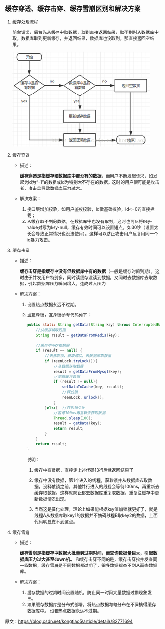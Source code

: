 ## 缓存穿透、缓存击穿、缓存雪崩区别和解决方案


1. 缓存处理流程

    前台请求，后台先从缓存中取数据，取到直接返回结果，取不到时从数据库中取，数据库取到更新缓存，并返回结果，数据库也没取到，那直接返回空结果。

    ![](redis/redis-cache-flow.png)

2. 缓存穿透

    * 描述：

        **缓存穿透是指缓存和数据库中都没有的数据**，而用户不断发起请求，如发起为id为“-1”的数据或id为特别大不存在的数据。这时的用户很可能是攻击者，攻击会导致数据库压力过大。

    * 解决方案：

        1. 接口层增加校验，如用户鉴权校验，id做基础校验，id<=0的直接拦截；
        2. 从缓存取不到的数据，在数据库中也没有取到，这时也可以将key-value对写为key-null，缓存有效时间可以设置短点，如30秒（设置太长会导致正常情况也没法使用）。这样可以防止攻击用户反复用同一个id暴力攻击。
 

3. 缓存击穿

    * 描述：

        **缓存击穿是指缓存中没有但数据库中有的数据**（一般是缓存时间到期），这时由于并发用户特别多，同时读缓存没读到数据，又同时去数据库去取数据，引起数据库压力瞬间增大，造成过大压力

    * 解决方案：

        1. 设置热点数据永远不过期。

        2. 加互斥锁，互斥锁参考代码如下：       
            
            ```java
            public static String getData(String key) throws InterruptedException{	
                //从缓存读取数据	
                String result = getDataFromRedis(key);
                
                //缓存中不存在数据
                if (result == null)	{	
                    //去获取锁，获取成功，去数据库取数据		
                    if (reenLock.tryLock()){			
                        //从数据获取数据	
                        result = getDataFromMysql(key);			
                        //更新缓存数据		
                        if (result != null){
                            setDataToCache(key, result);				
                            //释放锁		
                            reenLock. unlock();
                        }
                    }else{  //获取锁失败
                        //暂停100ms再重新去获取数据
                        Thread.sleep(100);
                        result = getData(key);
                        return result;
                    }
                }
                return result;
            }
            ```

            说明：

            1. 缓存中有数据，直接走上述代码13行后就返回结果了

            2. 缓存中没有数据，第1个进入的线程，获取锁并从数据库去取数据，没释放锁之前，其他并行进入的线程会等待100ms，再重新去缓存取数据。这样就防止都去数据库重复取数据，重复往缓存中更新数据情况出现。

            3. 当然这是简化处理，理论上如果能根据key值加锁就更好了，就是线程A从数据库取key1的数据并不妨碍线程B取key2的数据，上面代码明显做不到这点。

4. 缓存雪崩

    * 描述：

        **缓存雪崩是指缓存中数据大批量到过期时间，而查询数据量巨大，引起数据库压力过大甚至down机。** 和缓存击穿不同的是，缓存击穿指并发查同一条数据，缓存雪崩是不同数据都过期了，很多数据都查不到从而查数据库。

    * 解决方案：

        1. 缓存数据的过期时间设置随机，防止同一时间大量数据过期现象发生。
        2. 如果缓存数据库是分布式部署，将热点数据均匀分布在不同搞得缓存数据库中。
        设置热点数据永远不过期。

原文：https://blog.csdn.net/kongtiao5/article/details/82771694